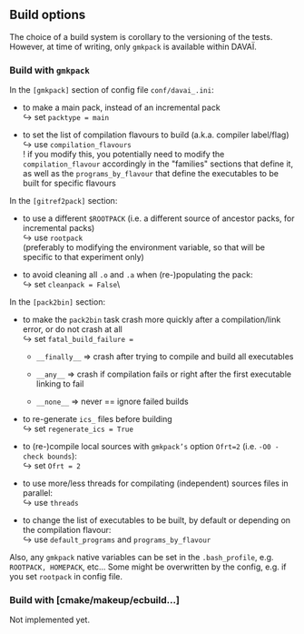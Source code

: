 ## Build options

The choice of a build system is corollary to the versioning of the
tests. However, at time of writing, only `gmkpack` is available within
DAVAÏ.

### Build with `gmkpack`

In the `[gmkpack]` section of config file `conf/davai_.ini`:

-   to make a main pack, instead of an incremental pack\
    $\hookrightarrow$ set `packtype = main`

-   to set the list of compilation flavours to build (a.k.a. compiler
    label/flag)\
    $\hookrightarrow$ use `compilation_flavours`\
    ! if you modify this, you potentially need to modify the
    `compilation_flavour` accordingly in the "families" sections that
    define it, as well as the `programs_by_flavour` that define the
    executables to be built for specific flavours

In the `[gitref2pack]` section:

-   to use a different `$ROOTPACK` (i.e. a different source of ancestor
    packs, for incremental packs)\
    $\hookrightarrow$ use `rootpack`\
    (preferably to modifying the environment variable, so that will be
    specific to that experiment only)

-   to avoid cleaning all `.o` and `.a` when (re-)populating the pack:\
    $\hookrightarrow$ set `cleanpack = False`\

In the `[pack2bin]` section:

-   to make the `pack2bin` task crash more quickly after a
    compilation/link error, or do not crash at all\
    $\hookrightarrow$ set `fatal_build_failure =`

    -   `__finally__` $\Rightarrow$ crash after trying to compile and
        build all executables

    -   `__any__` $\Rightarrow$ crash if compilation fails or right
        after the first executable linking to fail

    -   `__none__` $\Rightarrow$ never == ignore failed builds

-   to re-generate `ics_` files before building\
    $\hookrightarrow$ set `regenerate_ics = True`

-   to (re-)compile local sources with `gmkpack’s` option `Ofrt=2` (i.e.
    `-O0 -check bounds`):\
    $\hookrightarrow$ set `Ofrt = 2`

-   to use more/less threads for compilating (independent) sources files
    in parallel:\
    $\hookrightarrow$ use `threads`

-   to change the list of executables to be built, by default or
    depending on the compilation flavour:\
    $\hookrightarrow$ use `default_programs` and `programs_by_flavour`

Also, any `gmkpack` native variables can be set in the `.bash_profile`,
e.g. `ROOTPACK, HOMEPACK`, etc\... Some might be overwritten by the
config, e.g. if you set `rootpack` in config file.

### Build with \[cmake/makeup/ecbuild\...\]

Not implemented yet.

